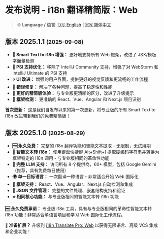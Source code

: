 # 发布说明 - i18n 翻译精简版：Web

> 🌐 **Language / 语言**: [🇺🇸 English](release-notes.md) | [🇨🇳 简体中文](release-notes.zh.md)

## 版本 2025.1.1 <small>(2025-09-08)</small>

- **🎯 Smart Text to i18n 增强：** 更好地支持所有 Web 框架，改进了 JSX/模板字面量检测
- **🚀 PSI 支持优化：** 移除了 IntelliJ Community 支持，增强了对 WebStorm 和 IntelliJ Ultimate 的 PSI 支持
- **⚡ UI 改进：** 增强的用户界面，提供更好的视觉反馈和更流畅的工作流程
- **🐛 错误修复：** 解决了各种问题，提高了稳定性和性能
- **📝 更好的精简版体验：** 与专业版更清晰的区分，改进了升级提示
- **🚀 框架检测：** 更准确的 React、Vue、Angular 和 Next.js 项目识别

**首次更新：** 这是我们自发布以来的第一次更新，将专业版的所有 Smart Text to i18n 改进带到我们的免费精简版！

## 版本 2025.1.0 <small>(2025-08-29)</small>

- **🆓 永久免费：** 完整的 i18n 翻译功能和智能文本提取 - 无限制，无试用期
- **🎯 智能文本转 i18n：** 使用键盘快捷键 Alt+Shift+] 提取硬编码字符串并转换为框架特定的 i18n 调用 - 与专业版相同的革命性功能
- **🤖 完整 LLM 支持：** 访问所有 8 个提供商，60+ 模型，包括 Google Gemini（推荐，具有免费每日使用）
- **🌍 单一目标语言：** 一次翻译一种语言 - 非常适合开始 Web 国际化
- **🚀 框架支持：** React、Vue、Angular、Next.js 自动检测和集成
- **📝 JSON 文件管理：** 完整的文件处理、嵌套结构支持和验证
- **⭐ 相同核心功能：** 与专业版相同的智能文本转 i18n 功能

**🆓 永久免费承诺：** 专业级 i18n 工具，具有与专业版相同的革命性智能文本转 i18n 功能！非常适合单语言项目和学习 Web 国际化工作流程。

**🚀 准备扩展？** 升级到 [i18n Translate Pro: Web](https://plugins.jetbrains.com/plugin/28020-i18n-translate-pro-web) 以获得无限语言、高级 VCS 集成和企业功能！